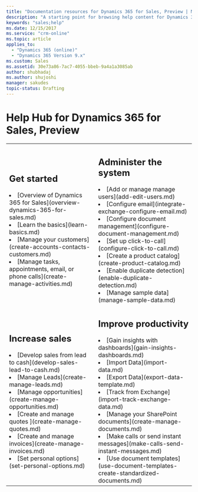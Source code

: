```yaml
---
title: "Documentation resources for Dynamics 365 for Sales, Preview | Microsoft Docs"
description: "A starting point for browsing help content for Dynamics 365 for Sales, Preview."
keywords: "sales;help"
ms.date: 12/15/2017
ms.service: "crm-online"
ms.topic: article
applies_to:
  - "Dynamics 365 (online)"
  - "Dynamics 365 Version 9.x"
ms.custom: Sales
ms.assetid: 30e73a86-7ac7-4055-bbeb-9a4a1a3085ab
author: shubhadaj
ms.author: shujoshi
manager: sakudes
topic-status: Drafting
---
```


# Help Hub for Dynamics 365 for Sales, Preview

<table>

<tr><td>

<h2>Get started</h2>
<li>[Overview of Dynamics 365 for Sales](overview-dynamics-365-for-sales.md)</li>
<li>[Learn the basics](learn-basics.md)</li>
<li>[Manage your customers](create-accounts-contacts-customers.md)</li>
<li>[Manage tasks, appointments, email, or phone calls](create-manage-activities.md)</li>


</td><td>

<h2>Administer the system</h2>
<li>[Add or manage manage users](add-edit-users.md)</li>
<li>[Configure email](integrate-exchange-configure-email.md)</li>
<li>[Configure document management](configure-document-management.md)</li>
<li>[Set up click-to-call](configure-click-to-call.md)</li>
<li>[Create a product catalog](create-product-catalog.md)</li>
<li>[Enable duplicate detection](enable-duplicate-detection.md)</li>
<li>[Manage sample data](manage-sample-data.md)</li>


</td></tr>

<tr><td>
<h2>Increase sales</h2>

<li>[Develop sales from lead to cash](develop-sales-lead-to-cash.md)</li>
<li>[Manage Leads](create-manage-leads.md)</li>
<li>[Manage opportunities](create-manage-opportunities.md)</li>
<li>[Create and manage quotes ](create-manage-quotes.md)</li>
<li>[Create and manage invoices](create-manage-invoices.md)</li>
<li>[Set personal options](set-personal-options.md)</li>

</td><td>

<h2>Improve productivity</h2>
<li>[Gain insights with dashboards](gain-insights-dashboards.md)</li>
<li>[Import Data](import-data.md)</li>
<li>[Export Data](export-data-template.md)</li>
<li>[Track from Exchange](import-track-exchange-data.md)</li>
<li>[Manage your SharePoint documents](create-manage-documents.md)</li>
<li>[Make calls or send instant messages](make-calls-send-instant-messages.md)</li>
<li>[Use document templates](use-document-templates-create-standardized-documents.md)</li>

</td></tr>
</table>
